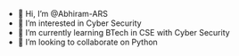 - 👋 Hi, I’m @Abhiram-ARS
- 👀 I’m interested in Cyber Security
- 🌱 I’m currently learning BTech in CSE with Cyber Security
- 💞️ I’m looking to collaborate on Python

<!---
Abhiram-ARS/Abhiram-ARS is a ✨ special ✨ repository because its `README.md` (this file) appears on your GitHub profile.
You can click the Preview link to take a look at your changes.
--->
